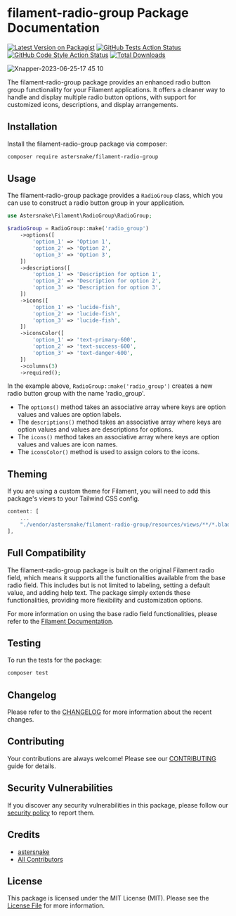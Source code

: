 # filament-radio-group Package Documentation

[![Latest Version on Packagist](https://img.shields.io/packagist/v/astersnake/filament-radio-group.svg?style=flat-square)](https://packagist.org/packages/astersnake/filament-radio-group)
[![GitHub Tests Action Status](https://img.shields.io/github/workflow/status/astersnake/filament-radio-group/run-tests?label=tests)](https://github.com/astersnake/filament-radio-group/actions?query=workflow%3Arun-tests+branch%3Amain)
[![GitHub Code Style Action Status](https://img.shields.io/github/workflow/status/astersnake/filament-radio-group/Check%20&%20fix%20styling?label=code%20style)](https://github.com/astersnake/filament-radio-group/actions?query=workflow%3A"Check+%26+fix+styling"+branch%3Amain)
[![Total Downloads](https://img.shields.io/packagist/dt/astersnake/filament-radio-group.svg?style=flat-square)](https://packagist.org/packages/astersnake/filament-radio-group)

![Xnapper-2023-06-25-17 45 10](https://github.com/astersnake/filament-radio-group/assets/22416775/1e93b0f5-1ec3-4c01-aca3-7d80229cb021)


The filament-radio-group package provides an enhanced radio button group functionality for your Filament applications. It offers a cleaner way to handle and display multiple radio button options, with support for customized icons, descriptions, and display arrangements.

## Installation

Install the filament-radio-group package via composer:

```bash
composer require astersnake/filament-radio-group
```

## Usage

The filament-radio-group package provides a `RadioGroup` class, which you can use to construct a radio button group in your application.

```php
use Astersnake\Filament\RadioGroup\RadioGroup;

$radioGroup = RadioGroup::make('radio_group')
    ->options([
        'option_1' => 'Option 1',
        'option_2' => 'Option 2',
        'option_3' => 'Option 3',
    ])
    ->descriptions([
        'option_1' => 'Description for option 1',
        'option_2' => 'Description for option 2',
        'option_3' => 'Description for option 3',
    ])
    ->icons([
        'option_1' => 'lucide-fish',
        'option_2' => 'lucide-fish',
        'option_3' => 'lucide-fish',
    ])
    ->iconsColor([
        'option_1' => 'text-primary-600',
        'option_2' => 'text-success-600',
        'option_3' => 'text-danger-600',
    ])
    ->columns(3)
    ->required();
```

In the example above, `RadioGroup::make('radio_group')` creates a new radio button group with the name 'radio_group'.

- The `options()` method takes an associative array where keys are option values and values are option labels.
- The `descriptions()` method takes an associative array where keys are option values and values are descriptions for options.
- The `icons()` method takes an associative array where keys are option values and values are icon names.
- The `iconsColor()` method is used to assign colors to the icons.

## Theming

If you are using a custom theme for Filament, you will need to add this package's views to your Tailwind CSS config.

```js
content: [
    ...
    "./vendor/astersnake/filament-radio-group/resources/views/**/*.blade.php",
],
```

## Full Compatibility

The filament-radio-group package is built on the original Filament radio field, which means it supports all the functionalities available from the base radio field. This includes but is not limited to labeling, setting a default value, and adding help text. The package simply extends these functionalities, providing more flexibility and customization options.

For more information on using the base radio field functionalities, please refer to the [Filament Documentation](https://filamentadmin.com/docs/2.x/forms/fields#radio).

## Testing

To run the tests for the package:

```bash
composer test
```

## Changelog

Please refer to the [CHANGELOG](CHANGELOG.md) for more information about the recent changes.

## Contributing

Your contributions are always welcome! Please see our [CONTRIBUTING](.github/CONTRIBUTING.md) guide for details.

## Security Vulnerabilities

If you discover any security vulnerabilities in this package, please follow our [security policy](../../security/policy) to report them.

## Credits

- [astersnake](https://github.com/astersnake)
- [All Contributors](../../contributors)

## License

This package is licensed under the MIT License (MIT). Please see the [License File](LICENSE.md) for more information.
